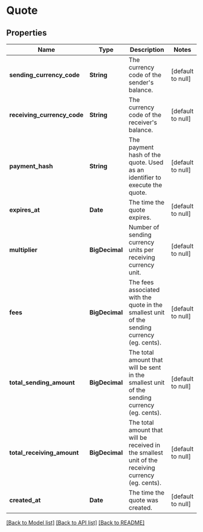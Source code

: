 # Quote
## Properties

| Name | Type | Description | Notes |
|------------ | ------------- | ------------- | -------------|
| **sending\_currency\_code** | **String** | The currency code of the sender&#39;s balance. | [default to null] |
| **receiving\_currency\_code** | **String** | The currency code of the receiver&#39;s balance. | [default to null] |
| **payment\_hash** | **String** | The payment hash of the quote. Used as an identifier to execute the quote. | [default to null] |
| **expires\_at** | **Date** | The time the quote expires. | [default to null] |
| **multiplier** | **BigDecimal** | Number of sending currency units per receiving currency unit. | [default to null] |
| **fees** | **BigDecimal** | The fees associated with the quote in the smallest unit of the sending currency (eg. cents). | [default to null] |
| **total\_sending\_amount** | **BigDecimal** | The total amount that will be sent in the smallest unit of the sending currency (eg. cents). | [default to null] |
| **total\_receiving\_amount** | **BigDecimal** | The total amount that will be received in the smallest unit of the receiving currency (eg. cents). | [default to null] |
| **created\_at** | **Date** | The time the quote was created. | [default to null] |

[[Back to Model list]](../README.md#documentation-for-models) [[Back to API list]](../README.md#documentation-for-api-endpoints) [[Back to README]](../README.md)


